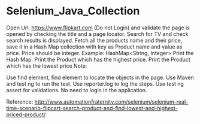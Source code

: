# Selenium_Java_Collection

Open Url: https://www.flipkart.com (Do not Login) and validate the page is opened by checking the title and a page locator.
Search for TV and check search results is displayed.
Fetch all the products name and their price, save it in a Hash Map collection with key as Product name and value as price. Price should be integer. Example:  HashMap<String, Integer>
Print the Hash Map.
Print the Product which has the highest price.
Print the Product which has the lowest price
Note:

Use find element, find element to locate the objects in the page.
Use Maven and test ng to run the test.
Use reporter.log to log the steps.
Use test ng assert for validations.
No need to login in the application.

Reference: http://www.automationfraternity.com/selenium/selenium-real-time-scenario-flipcart-search-product-and-find-lowest-and-highest-priced-product/
